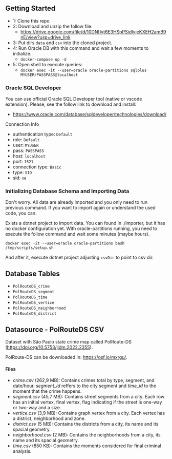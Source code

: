 ## Getting Started

- 1: Clone this repo
- 2: Download and unzip the follow file:
  - https://drive.google.com/file/d/10DNfIyt6E3HSpPSidIyjeKXEH2amB9nE/view?usp=drive_link
- 3: Put dirs `data` and `csv` into the cloned project.
- 4: Run Oracle DB with this command and wait a few moments to initialize. 
   - `docker-compose up -d`
- 5: Open shell to execute queries:
   - `docker exec -it --user=oracle oracle-partitions sqlplus MYUSER/PASSPASS@localhost`

### Oracle SQL Developer 

You can use official Oracle SQL Developer tool (native or vscode extension). Please, see the follow link to download and install:
- https://www.oracle.com/database/sqldeveloper/technologies/download/

Connection Info
- authentication type: `Default`
- role: `Default`
- user: `MYUSER`
- pass: `PASSPASS`
- host: `localhost`
- port: `1521`
- connection type: `Basic`
- type: `SID`
- sid: `xe`

### Initializing Database Schema and Importing Data

Don't worry. All data are already imported and you only need to run previous command. If you want to import again or understand the used code, you can.

Exists a dotnet project to import data. You can found in ./importer, but it has no docker configuration yet. With oracle-partitions running, you need to execute the follow command and wait some minutes (maybe hours).

`docker exec -it --user=oracle oracle-partitions bash /tmp/scripts/setup.sh`

And after it, execute dotnet project adjusting `csvDir` to point to csv dir.

## Database Tables

- `PolRouteDS_crime`
- `PolRouteDS_segment`
- `PolRouteDS_time`
- `PolRouteDS_vertice`
- `PolRouteDS_neighborhood`
- `PolRouteDS_district`

## Datasource - PolRouteDS CSV

Dataset with São Paulo state crime map called PolRoute-DS (https://doi.org/10.5753/jidm.2022.2355). 

PolRoute-DS can be downloaded in: https://osf.io/mxrgu/. 

#### Files
- *crime.csv* (262,9 MB): Contains crimes total by type, segment, and date/hour. _segment_id_ reffers to the city segment and _time_id_ to the moment that the crime happens. 
- *segment.csv* (45,7 MB): Contains street segments from a city. Each row has an initial vertex, final vertex, flag indicating if the street is one-way or two-way and a size.
- *vertice.csv* (3,9 MB): Contains graph vertex from a city. Each vertex has a district, neighborhood and zone.
- *district.csv* (5 MB): Contains the districts from a city, its name and its spacial geometry.
- *neighborhood.csv* (2 MB): Contains the neighborhoods from a city, its name and its spacial geometry.
- *time.csv* (850 KB): Contains the moments considered for final criminal analysis.

